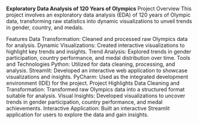 **Exploratory Data Analysis of 120 Years of Olympics**
Project Overview
This project involves an exploratory data analysis (EDA) of 120 years of Olympic data, transforming raw statistics into dynamic visualizations to unveil trends in gender, country, and medals.

Features
Data Transformation: Cleaned and processed raw Olympics data for analysis.
Dynamic Visualizations: Created interactive visualizations to highlight key trends and insights.
Trend Analysis: Explored trends in gender participation, country performance, and medal distribution over time.
Tools and Technologies
Python: Utilized for data cleaning, processing, and analysis.
Streamlit: Developed an interactive web application to showcase visualizations and insights.
PyCharm: Used as the integrated development environment (IDE) for the project.
Project Highlights
Data Cleaning and Transformation: Transformed raw Olympics data into a structured format suitable for analysis.
Visual Insights: Developed visualizations to uncover trends in gender participation, country performance, and medal achievements.
Interactive Application: Built an interactive Streamlit application for users to explore the data and gain insights.
